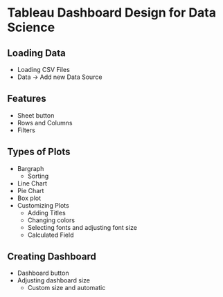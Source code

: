 # Tableau Dashboard Design for Data Science

## Loading Data
- Loading CSV Files
- Data -> Add new Data Source
## Features
- Sheet button
- Rows and Columns
- Filters

## Types of Plots
- Bargraph
    - Sorting
- Line Chart
- Pie Chart
- Box plot
- Customizing Plots
    - Adding Titles
    - Changing colors
    - Selecting fonts and adjusting font size
    - Calculated Field


## Creating Dashboard
- Dashboard button
- Adjusting dashboard size
    - Custom size and automatic